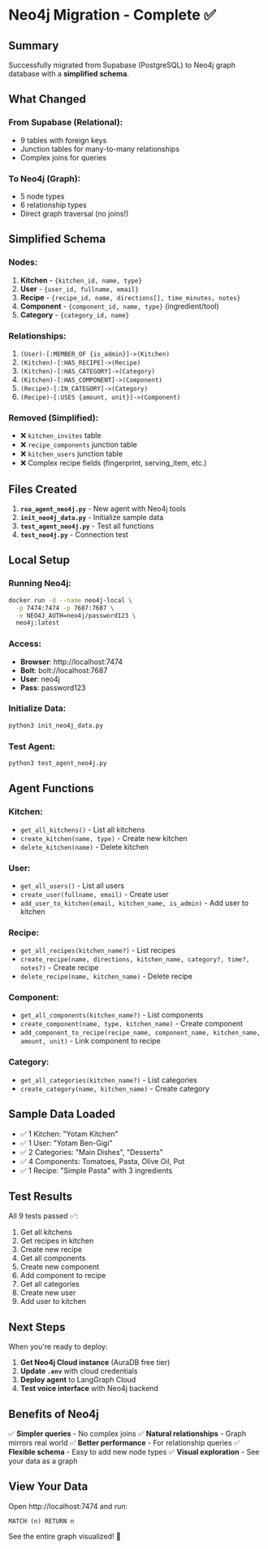 # Neo4j Migration - Complete ✅

## Summary

Successfully migrated from Supabase (PostgreSQL) to Neo4j graph database with a **simplified schema**.

## What Changed

### From Supabase (Relational):
- 9 tables with foreign keys
- Junction tables for many-to-many relationships
- Complex joins for queries

### To Neo4j (Graph):
- 5 node types
- 6 relationship types
- Direct graph traversal (no joins!)

## Simplified Schema

### Nodes:
1. **Kitchen** - `{kitchen_id, name, type}`
2. **User** - `{user_id, fullname, email}`
3. **Recipe** - `{recipe_id, name, directions[], time_minutes, notes}`
4. **Component** - `{component_id, name, type}` (ingredient/tool)
5. **Category** - `{category_id, name}`

### Relationships:
1. `(User)-[:MEMBER_OF {is_admin}]->(Kitchen)`
2. `(Kitchen)-[:HAS_RECIPE]->(Recipe)`
3. `(Kitchen)-[:HAS_CATEGORY]->(Category)`
4. `(Kitchen)-[:HAS_COMPONENT]->(Component)`
5. `(Recipe)-[:IN_CATEGORY]->(Category)`
6. `(Recipe)-[:USES {amount, unit}]->(Component)`

### Removed (Simplified):
- ❌ `kitchen_invites` table
- ❌ `recipe_components` junction table
- ❌ `kitchen_users` junction table
- ❌ Complex recipe fields (fingerprint, serving_item, etc.)

## Files Created

1. **`roa_agent_neo4j.py`** - New agent with Neo4j tools
2. **`init_neo4j_data.py`** - Initialize sample data
3. **`test_agent_neo4j.py`** - Test all functions
4. **`test_neo4j.py`** - Connection test

## Local Setup

### Running Neo4j:
```bash
docker run -d --name neo4j-local \
  -p 7474:7474 -p 7687:7687 \
  -e NEO4J_AUTH=neo4j/password123 \
  neo4j:latest
```

### Access:
- **Browser**: http://localhost:7474
- **Bolt**: bolt://localhost:7687
- **User**: neo4j
- **Pass**: password123

### Initialize Data:
```bash
python3 init_neo4j_data.py
```

### Test Agent:
```bash
python3 test_agent_neo4j.py
```

## Agent Functions

### Kitchen:
- `get_all_kitchens()` - List all kitchens
- `create_kitchen(name, type)` - Create new kitchen
- `delete_kitchen(name)` - Delete kitchen

### User:
- `get_all_users()` - List all users
- `create_user(fullname, email)` - Create user
- `add_user_to_kitchen(email, kitchen_name, is_admin)` - Add user to kitchen

### Recipe:
- `get_all_recipes(kitchen_name?)` - List recipes
- `create_recipe(name, directions, kitchen_name, category?, time?, notes?)` - Create recipe
- `delete_recipe(name, kitchen_name)` - Delete recipe

### Component:
- `get_all_components(kitchen_name?)` - List components
- `create_component(name, type, kitchen_name)` - Create component
- `add_component_to_recipe(recipe_name, component_name, kitchen_name, amount, unit)` - Link component to recipe

### Category:
- `get_all_categories(kitchen_name?)` - List categories
- `create_category(name, kitchen_name)` - Create category

## Sample Data Loaded

- ✅ 1 Kitchen: "Yotam Kitchen"
- ✅ 1 User: "Yotam Ben-Gigi"
- ✅ 2 Categories: "Main Dishes", "Desserts"
- ✅ 4 Components: Tomatoes, Pasta, Olive Oil, Pot
- ✅ 1 Recipe: "Simple Pasta" with 3 ingredients

## Test Results

All 9 tests passed ✅:
1. Get all kitchens
2. Get recipes in kitchen
3. Create new recipe
4. Get all components
5. Create new component
6. Add component to recipe
7. Get all categories
8. Create new user
9. Add user to kitchen

## Next Steps

When you're ready to deploy:

1. **Get Neo4j Cloud instance** (AuraDB free tier)
2. **Update `.env`** with cloud credentials
3. **Deploy agent** to LangGraph Cloud
4. **Test voice interface** with Neo4j backend

## Benefits of Neo4j

✅ **Simpler queries** - No complex joins
✅ **Natural relationships** - Graph mirrors real world
✅ **Better performance** - For relationship queries
✅ **Flexible schema** - Easy to add new node types
✅ **Visual exploration** - See your data as a graph

## View Your Data

Open http://localhost:7474 and run:
```cypher
MATCH (n) RETURN n
```

See the entire graph visualized! 🎨
